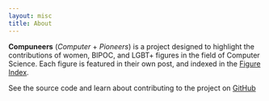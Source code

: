 ```yaml
---
layout: misc
title: About
---
```

**Compuneers** (*Computer* + *Pioneers*) is a project designed to highlight the contributions of women, BIPOC, and LGBT+ figures in the field of Computer Science. Each figure is featured in their own post, and indexed in the [Figure Index](/pages/figure-index).

See the source code and learn about contributing to the project on [GitHub](https://github.com/timmybytes/compuneers)
